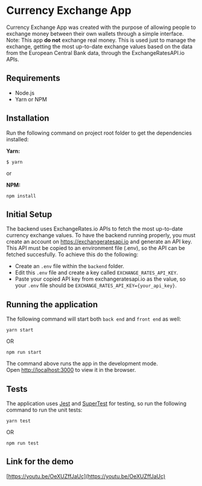 # Currency Exchange App

Currency Exchange App was created with the purpose of allowing people to exchange money between their own wallets through a simple interface.
Note: This app **do not** exchange real money. This is used just to manage the exchange, getting the most up-to-date exchange values based on the data from the European Central Bank data, through the ExchangeRatesAPI.io APIs.


## Requirements
- Node.js
- Yarn or NPM

## Installation
Run the following command on project root folder to get the dependencies installed:

**Yarn:**

    $ yarn
or 

**NPM:**

    npm install

## Initial Setup


The backend uses ExchangeRates.io APIs to fetch the most up-to-date currency exchange values.
To have the backend running properly, you must create an account on https://exchangeratesapi.io and generate an API key.
This API must be copied to an environment file (.env), so the API can be fetched succesfully.
To achieve this do the following:
- Create an `.env` file within the `backend` folder.
- Edit this `.env` file and create a key called `EXCHANGE_RATES_API_KEY`.
- Paste your copied API key from exchangeratesapi.io as the value, so your `.env` file should be `EXCHANGE_RATES_API_KEY={your_api_key}`.

## Running the application

The following command will start both `back end` and `front end` as well:

    yarn start
OR

    npm run start
    
The command above runs the app in the development mode.\
Open [http://localhost:3000](http://localhost:3000) to view it in the browser.


## Tests

The application uses [Jest](https://jestjs.io/docs/getting-started) and [SuperTest](https://github.com/visionmedia/supertest) for testing, so run the following command to run the unit tests:

    yarn test
OR

    npm run test


## Link for the demo
[https://youtu.be/OeXUZffJaUc](https://youtu.be/OeXUZffJaUc)
